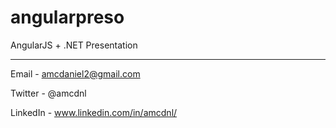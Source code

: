 angularpreso
============

AngularJS + .NET Presentation


---

Email - amcdaniel2@gmail.com

Twitter - @amcdnl

LinkedIn - www.linkedin.com/in/amcdnl/
